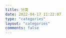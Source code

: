 ```yaml
---
title: 分类
date: 2022-04-17 11:22:07
type: "categories"
layout: "categories"
comments: false
---
```

